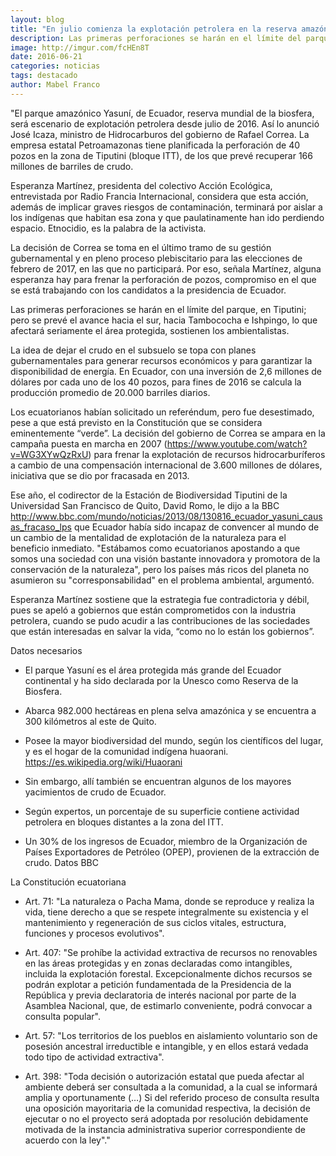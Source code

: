 ```yaml
---
layout: blog
title: "En julio comienza la explotación petrolera en la reserva amazónica de Yasuní"
description: Las primeras perforaciones se harán en el límite del parque de Ecuador, en Tiputini, y se prevé el avance hacia el sur, hacia Tambococha e Ishpingo, lo que afectará seriamente el área protegida, sostienen los ambientalistas."
image: http://imgur.com/fcHEn8T
date: 2016-06-21
categories: noticias
tags: destacado
author: Mabel Franco
---
```


"El parque amazónico Yasuní, de Ecuador, reserva mundial de la biosfera, será escenario de explotación petrolera desde julio de 2016. Así lo anunció José Icaza, ministro de Hidrocarburos del gobierno de Rafael Correa.
La empresa estatal Petroamazonas tiene planificada la perforación de 40 pozos en la zona de Tiputini (bloque ITT), de los que prevé recuperar 166 millones de barriles de crudo.

Esperanza Martínez, presidenta del colectivo Acción Ecológica, entrevistada por Radio Francia Internacional, considera que esta acción, además de implicar graves riesgos de contaminación, terminará por aislar a los indígenas que habitan esa zona y que paulatinamente han ido perdiendo espacio. Etnocidio, es la palabra de la activista.

La decisión de Correa se toma en el último tramo de su gestión gubernamental y en pleno proceso plebiscitario para las elecciones de febrero de 2017, en las que no participará. Por eso, señala Martínez, alguna esperanza hay para frenar la perforación de pozos, compromiso en el que se está trabajando con los candidatos a la presidencia de Ecuador.

Las primeras perforaciones se harán en el límite del parque, en Tiputini; pero se prevé el avance hacia el sur, hacia Tambococha e Ishpingo, lo que afectará seriamente el área protegida, sostienen los ambientalistas.

La idea de dejar el crudo en el subsuelo se topa con planes gubernamentales para generar recursos económicos y para garantizar la disponibilidad de energía. En Ecuador, con una inversión de 2,6 millones de dólares por cada uno de los 40 pozos, para fines de 2016 se calcula la producción promedio de 20.000 barriles diarios.

Los ecuatorianos habían solicitado un referéndum, pero fue desestimado, pese a que está previsto en la Constitución que se considera eminentemente “verde”. La decisión del gobierno de Correa se ampara en la campaña puesta en marcha en 2007 (https://www.youtube.com/watch?v=WG3XYwQzRxU) para frenar la explotación de recursos hidrocarburíferos a cambio de una compensación internacional de 3.600 millones de dólares, iniciativa que se dio por fracasada en 2013.

Ese año, el codirector de la Estación de Biodiversidad Tiputini de la Universidad San Francisco de Quito, David Romo, le dijo a la BBC http://www.bbc.com/mundo/noticias/2013/08/130816_ecuador_yasuni_causas_fracaso_lps que Ecuador había sido incapaz de convencer al mundo de un cambio de la mentalidad de explotación de la naturaleza para el beneficio inmediato.
"Estábamos como ecuatorianos apostando a que somos una sociedad con una visión bastante innovadora y promotora de la conservación de la naturaleza", pero los países más ricos del planeta no asumieron su "corresponsabilidad" en el problema ambiental, argumentó.

Esperanza Martínez sostiene que la estrategia fue contradictoria y débil, pues se apeló a gobiernos que están comprometidos con la industria petrolera, cuando se pudo acudir a las contribuciones de las sociedades que están interesadas en salvar la vida, “como no lo están los gobiernos”.

Datos necesarios

* El parque Yasuní es el área protegida más grande del Ecuador continental y ha sido declarada por la Unesco como Reserva de la Biosfera.

* Abarca 982.000 hectáreas en plena selva amazónica y se encuentra a 300 kilómetros al este de Quito.

*  Posee la mayor biodiversidad del mundo, según los científicos del lugar, y es el hogar de la comunidad indígena huaorani. https://es.wikipedia.org/wiki/Huaorani

* Sin embargo, allí también se encuentran algunos de los mayores yacimientos de crudo de Ecuador.

*  Según expertos, un porcentaje de su superficie contiene actividad petrolera en bloques distantes a la zona del ITT.

*  Un 30% de los ingresos de Ecuador, miembro de la Organización de Países Exportadores de Petróleo (OPEP), provienen de la extracción de crudo. Datos BBC

La Constitución ecuatoriana

*	Art. 71: "La naturaleza o Pacha Mama, donde se reproduce y realiza la vida, tiene derecho a que se respete integralmente su existencia y el mantenimiento y regeneración de sus ciclos vitales, estructura, funciones y procesos evolutivos".

*	Art. 407: "Se prohíbe la actividad extractiva de recursos no renovables en las áreas protegidas y en zonas declaradas como intangibles, incluida la explotación forestal. Excepcionalmente dichos recursos se podrán explotar a petición fundamentada de la Presidencia de la República y previa declaratoria de interés nacional por parte de la Asamblea Nacional, que, de estimarlo conveniente, podrá convocar a consulta popular".

*	Art. 57: "Los territorios de los pueblos en aislamiento voluntario son de posesión ancestral irreductible e intangible, y en ellos estará vedada todo tipo de actividad extractiva".

*	Art. 398: "Toda decisión o autorización estatal que pueda afectar al ambiente deberá ser consultada a la comunidad, a la cual se informará amplia y oportunamente (…) Si del referido proceso de consulta resulta una oposición mayoritaria de la comunidad respectiva, la decisión de ejecutar o no el proyecto será adoptada por resolución debidamente motivada de la instancia administrativa superior correspondiente de acuerdo con la ley"."
